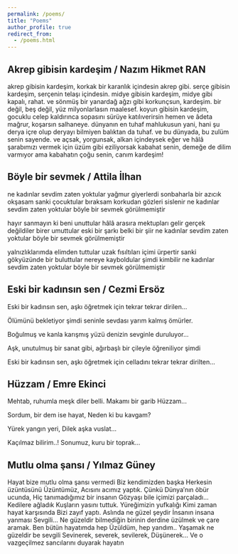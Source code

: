 ```yaml
---
permalink: /poems/
title: "Poems"
author_profile: true
redirect_from: 
  - /poems.html
---
```


Akrep gibisin kardeşim / Nazım Hikmet RAN
---

akrep gibisin kardeşim, 
korkak bir karanlık içindesin akrep gibi. 
serçe gibisin kardeşim, 
serçenin telaşı içindesin. 
midye gibisin kardeşim, 
midye gibi kapalı, rahat. 
ve sönmüş bir yanardağ ağzı gibi korkunçsun, kardeşim. 
bir değil, 
beş değil, 
yüz milyonlarlasın maalesef. 
koyun gibisin kardeşim, 
gocuklu celep kaldırınca sopasını 
sürüye katılıverirsin hemen 
ve âdeta mağrur, koşarsın salhaneye. 
dünyanın en tuhaf mahlukusun yani, 
hani şu derya içre olup 
deryayı bilmiyen balıktan da tuhaf. 
ve bu dünyada, bu zulüm 
senin sayende. 
ve açsak, yorgunsak, alkan içindeysek eğer 
ve hâlâ şarabımızı vermek için üzüm gibi eziliyorsak 
kabahat senin,
demeğe de dilim varmıyor ama
kabahatın çoğu senin, canım kardeşim!

Böyle bir sevmek / Attila İlhan
---

ne kadınlar sevdim zaten yoktular
yağmur giyerlerdi sonbaharla bir
azıcık okşasam sanki çocuktular
bıraksam korkudan gözleri sislenir
ne kadınlar sevdim zaten yoktular
böyle bir sevmek görülmemiştir

hayır sanmayın ki beni unuttular
hâlâ arasıra mektupları gelir
gerçek değildiler birer umuttular
eski bir şarkı belki bir şiir
ne kadınlar sevdim zaten yoktular
böyle bir sevmek görülmemiştir

yalnızlıklarımda elimden tuttular
uzak fısıltıları içimi ürpertir
sanki gökyüzünde bir buluttular
nereye kayboldular şimdi kimbilir
ne kadınlar sevdim zaten yoktular
böyle bir sevmek görülmemiştir

Eski bir kadınsın sen / Cezmi Ersöz
---

Eski bir kadınsın sen,
aşkı öğretmek için tekrar tekrar dirilen...

Ölümünü bekletiyor şimdi seninle
sevdası yarım kalmış ömürler.

Boğulmuş ve kanla karışmış yüzü denizin
sevginle duruluyor...

Aşk, unutulmuş bir sanat gibi,
ağırbaşlı bir çileyle öğreniliyor şimdi

Eski bir kadınsın sen,
aşkı öğretmek için celladını tekrar tekrar dirilten...

Hüzzam / Emre Ekinci
---

Mehtab, ruhumla meşk diler belli.
Makamı bir garib Hüzzam...

Sordum, bir dem ise hayat,
Neden ki bu kavgam?

Yürek yangın yeri,
Dilek aşka vuslat...

Kaçılmaz bilirim..!
Sonumuz, kuru bir toprak...

Mutlu olma şansı / Yılmaz Güney
---

Hayat bize mutlu olma şansı vermedi
Biz kendimizden başka
Herkesin üzüntüsünü
Üzüntümüz,
Acısını acımız yaptık.
Çünkü Dünya′nın öbür ucunda,
Hiç tanımadığımız bir insanın
Gözyaşı bile içimizi parçaladı...
Kedilere ağladık
Kuşların yasını tuttuk.
Yüreğimizin yufkalığı
Kimi zaman hayat karşısında
Bizi zayıf yaptı.
Aslında ne güzel şeydir
İnsanın insana yanması
Sevgili...
Ne güzeldir bilmediğin birinin derdine üzülmek ve çare aramak.
Ben bütün hayatımda hep
Üzüldüm, hep yandım..
Yaşamak ne güzeldir be sevgili
Sevinerek, severek, sevilerek,
Düşünerek...
Ve o vazgeçilmez sancılarını duyarak hayatın

